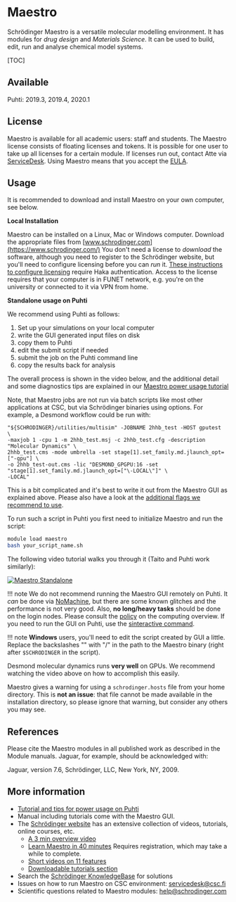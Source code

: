 # Maestro

Schrödinger Maestro is a versatile molecular modelling environment. It has modules
for *drug design* and *Materials Science*. It can be used to build, edit, run and analyse 
chemical model systems.

[TOC]

## Available

Puhti: 2019.3, 2019.4, 2020.1


## License

Maestro is available for all academic users: staff and students.
The Maestro license consists of floating licenses and tokens.
It is possible for one user to take up all licenses for a 
certain module. If licenses run out, contact Atte via [ServiceDesk](mailto:servicedesk@csc.fi).
Using Maestro means that you accept the
[EULA](https://www.schrodinger.com/maestro-academic-eula).

## Usage

It is recommended to download and install Maestro on your 
own computer, see below.

**Local Installation**

Maestro can be installed on a Linux, Mac or Windows computer.
Download the appropriate files from [www.schrodinger.com](https://www.schrodinger.com/)
You don't need a license to _download_ the software, although you need to register
to the Schrödinger website, but you'll need
to configure licensing before you can _run_ it.
[These instructions to configure licensing](https://wiki.eduuni.fi/pages/viewpage.action?pageId=130528861)
require Haka authentication. Access to the license requires that
your computer is in FUNET network, e.g. you're on the university
or connected to it via VPN from home.

**Standalone usage on Puhti**

We recommend using Puhti as follows:

1. Set up your simulations on your local computer
1. write the GUI generated input files on disk
1. copy them to Puhti 
1. edit the submit script if needed
1. submit the job on the Puhti command line
1. copy the results back for analysis

The overall process is shown in the video below, and the additional detail and some diagnostics tips
are explained in our [Maestro power usage tutorial](../support/tutorials/power-maestro.md)

Note, that Maestro jobs
are not run via batch scripts like most other applications at CSC, but
via Schrödinger binaries using options.
For example, a Desmond workflow could be run with:

```
"${SCHRODINGER}/utilities/multisim" -JOBNAME 2hhb_test -HOST gputest  \
-maxjob 1 -cpu 1 -m 2hhb_test.msj -c 2hhb_test.cfg -description "Molecular Dynamics" \
2hhb_test.cms -mode umbrella -set stage[1].set_family.md.jlaunch_opt=["-gpu"] \
-o 2hhb_test-out.cms -lic "DESMOND_GPGPU:16 -set "stage[1].set_family.md.jlaunch_opt=["\-LOCAL\"]" \
-LOCAL"
```
This is a bit complicated and it's best to write it out from the Maestro GUI as explained above.
Please also have a look at the [additional flags we recommend to use](../support/tutorials/power-maestro.md).

To run such a script in Puhti you first need to initialize Maestro and run the script:
```bash
module load maestro
bash your_script_name.sh
```

The following video tutorial walks you through it (Taito and Puhti work similarly):  

[![Maestro Standalone](http://img.youtube.com/vi/oQDLa6Bh-q4/0.jpg)](http://www.youtube.com/watch?v=oQDLa6Bh-q4 "Maestro Standalone")

!!! note
    We do not recommend running the Maestro GUI remotely on Puhti.
    It _can_ be done via [NoMachine](nomachine.md), but there are some known glitches
    and the performance is not very good. Also, **no long/heavy tasks** should be
    done on the login nodes. Please consult the
    [policy](../../computing/overview/#usage-policy) on the computing overview.
    If you need to run the GUI on Puhti, use the [sinteractive command](../computing/running/interactive-usage.md).

!!! note
    **Windows** users, you'll need to edit the script created by GUI a little.
    Replace the backslashes "\" with "/" in the path to the Maestro binary
    (right after `$SCHRODINGER` in the script). 

Desmond molecular dynamics runs **very well** on GPUs. We recommend watching 
the video above on how to accomplish this easily.

Maestro gives a warning for using a `schrodinger.hosts` file from your home directory. This is
**not an issue**: that file cannot be made available in the installation directory, so please
ignore that warning, but consider any others you may see.

## References

Please cite the Maestro modules in all published work as described 
in the Module manuals. Jaguar, for example, should be acknowledged with:

Jaguar, version 7.6, Schrödinger, LLC, New York, NY, 2009.

## More information

* [Tutorial and tips for power usage on Puhti](../support/tutorials/power-maestro.md)
* Manual including tutorials come with the Maestro GUI.
* The [Schrödinger website](http://www.schrodinger.com/support) has an extensive collection of videos, tutorials, online courses, etc.
   * [A 3 min overview video](https://www.youtube.com/watch?v=NkM8jjHr7f4)
   * [Learn Maestro in 40 minutes](https://www.schrodinger.com/seminars/archives/1338/6th-life-science-bootcamp) Requires registration, which may take a while to complete.
   * [Short videos on 11 features](https://www.schrodinger.com/training/videos/maestro/all)
   * [Downloadable tutorials section](https://www.schrodinger.com/training/tutorials)
* Search the [Schrödinger KnowledgeBase](https://www.schrodinger.com/kb) for solutions 
* Issues on how to run Maestro on CSC environment: [servicedesk@csc.fi](mailto:servicedesk@csc.fi)
* Scientific questions related to Maestro modules: [help@schrodinger.com](mailto:help@schrodinger.com)
